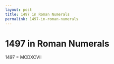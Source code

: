 ```yaml
---
layout: post
title: 1497 in Roman Numerals
permalink: 1497-in-roman-numerals
---
```


# 1497 in Roman Numerals

1497 = MCDXCVII
